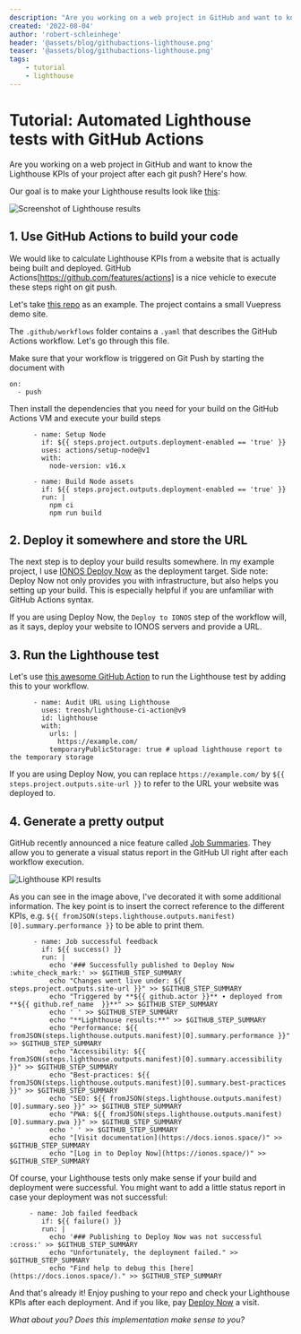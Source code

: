 ```yaml
---
description: "Are you working on a web project in GitHub and want to know the Lighthouse KPIs of your project after each git push? Here is how you can show them directly in GitHub Actions"
created: '2022-08-04'
author: 'robert-schleinhege'
header: '@assets/blog/githubactions-lighthouse.png'
teaser: '@assets/blog/githubactions-lighthouse.png'
tags:
    - tutorial
    - lighthouse
---
```


# Tutorial: Automated Lighthouse tests with GitHub Actions

Are you working on a web project in GitHub and want to know the Lighthouse KPIs of your project after each git push? Here's how.

Our goal is to make your Lighthouse results look like [this](https://github.com/Robert95Sch/lighthouse-action-demo/actions/runs/2803566749):

![Screenshot of Lighthouse results](/screenshot-lighthouse-1.png)

## 1. Use GitHub Actions to build your code 
We would like to calculate Lighthouse KPIs from a website that is actually being built and deployed. GitHub Actions[https://github.com/features/actions] is a nice vehicle to execute these steps right on git push. 

Let's take [this repo](https://github.com/Robert95Sch/lighthouse-action-demo) as an example. The project contains a small Vuepress demo site. 

The `.github/workflows` folder contains a `.yaml` that describes the GitHub Actions workflow. Let's go through this file.

Make sure that your workflow is triggered on Git Push by starting the document with

```
on:
  - push
```

Then install the dependencies that you need for your build on the GitHub Actions VM and execute your build steps 

```
      - name: Setup Node
        if: ${{ steps.project.outputs.deployment-enabled == 'true' }}
        uses: actions/setup-node@v1
        with:
          node-version: v16.x

      - name: Build Node assets
        if: ${{ steps.project.outputs.deployment-enabled == 'true' }}
        run: |
          npm ci
          npm run build

```

## 2. Deploy it somewhere and store the URL
The next step is to deploy your build results somewhere. In my example project, I use [IONOS Deploy Now](https://www.ionos.com/hosting/deploy-now) as the deployment target. Side note: Deploy Now not only provides you with infrastructure, but also helps you setting up your build. This is especially helpful if you are unfamiliar with GitHub Actions syntax. 

If you are using Deploy Now, the `Deploy to IONOS` step of the workflow will, as it says, deploy your website to IONOS servers and provide a URL. 

## 3. Run the Lighthouse test
Let's use [this awesome GitHub Action](https://github.com/marketplace/actions/lighthouse-ci-action) to run the Lighthouse test by adding this to your workflow.

```
      - name: Audit URL using Lighthouse
        uses: treosh/lighthouse-ci-action@v9
        id: lighthouse
        with:
          urls: |
            https://example.com/
          temporaryPublicStorage: true # upload lighthouse report to the temporary storage
```

If you are using Deploy Now, you can replace `https://example.com/` by `${{ steps.project.outputs.site-url }}` to refer to the URL your website was deployed to. 

## 4. Generate a pretty output 
GitHub recently announced a nice feature called [Job Summaries](https://github.blog/2022-05-09-supercharging-github-actions-with-job-summaries/). They allow you to generate a visual status report in the GitHub UI right after each workflow execution.

![Lighthouse KPI results](/screenshot-lighthouse-2.png)

As you can see in the image above, I've decorated it with some additional information. The key point is to insert the correct reference to the different KPIs, e.g. `${{ fromJSON(steps.lighthouse.outputs.manifest)[0].summary.performance }}` to be able to print them. 

```
      - name: Job successful feedback
        if: ${{ success() }}
        run: |
          echo '### Successfully published to Deploy Now :white_check_mark:' >> $GITHUB_STEP_SUMMARY
          echo "Changes went live under: ${{ steps.project.outputs.site-url }}" >> $GITHUB_STEP_SUMMARY
          echo "Triggered by **${{ github.actor	}}** ∙ deployed from **${{ github.ref_name	}}**" >> $GITHUB_STEP_SUMMARY
          echo ' ' >> $GITHUB_STEP_SUMMARY
          echo "**Lighthouse results:**" >> $GITHUB_STEP_SUMMARY
          echo "Performance: ${{ fromJSON(steps.lighthouse.outputs.manifest)[0].summary.performance }}" >> $GITHUB_STEP_SUMMARY
          echo "Accessibility: ${{ fromJSON(steps.lighthouse.outputs.manifest)[0].summary.accessibility }}" >> $GITHUB_STEP_SUMMARY
          echo "Best-practices: ${{ fromJSON(steps.lighthouse.outputs.manifest)[0].summary.best-practices }}" >> $GITHUB_STEP_SUMMARY
          echo "SEO: ${{ fromJSON(steps.lighthouse.outputs.manifest)[0].summary.seo }}" >> $GITHUB_STEP_SUMMARY
          echo "PWA: ${{ fromJSON(steps.lighthouse.outputs.manifest)[0].summary.pwa }}" >> $GITHUB_STEP_SUMMARY
          echo ' ' >> $GITHUB_STEP_SUMMARY
          echo "[Visit documentation](https://docs.ionos.space/)" >> $GITHUB_STEP_SUMMARY
          echo "[Log in to Deploy Now](https://ionos.space/)" >> $GITHUB_STEP_SUMMARY
```

Of course, your Lighthouse tests only make sense if your build and deployment were successful. You might want to add a little status report in case your deployment was not successful: 

```
     - name: Job failed feedback
        if: ${{ failure() }}
        run: |
          echo '### Publishing to Deploy Now was not successful :cross:' >> $GITHUB_STEP_SUMMARY
          echo "Unfortunately, the deployment failed." >> $GITHUB_STEP_SUMMARY
          echo "Find help to debug this [here](https://docs.ionos.space/)." >> $GITHUB_STEP_SUMMARY
```
And that's already it! Enjoy pushing to your repo and check your Lighthouse KPIs after each deployment. And if you like, pay [Deploy Now](https://docs.ionos.space/) a visit. 

_What about you? Does this implementation make sense to you?_




